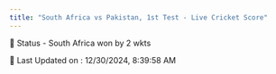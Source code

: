 ```yaml
---
title: "South Africa vs Pakistan, 1st Test - Live Cricket Score"
--- 
```


📑 Status - South Africa won by 2 wkts

📝 Last Updated on : 12/30/2024, 8:39:58 AM  


